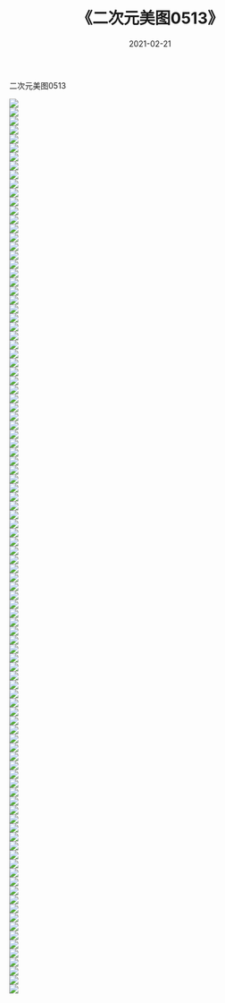﻿---
layout: post
title:  《二次元美图0513》
date:   2021-02-21
img: http://imgx.orgx.ga/二次元/2021/二次元美图0513/000.jpg
categories: [美女, 清纯, 唯美]
---

二次元美图0513

 ![](http://imgx.orgx.ga/二次元/2021/二次元美图0513/001.jpg) <br>![](http://imgx.orgx.ga/二次元/2021/二次元美图0513/002.jpg) <br>![](http://imgx.orgx.ga/二次元/2021/二次元美图0513/003.jpg) <br>![](http://imgx.orgx.ga/二次元/2021/二次元美图0513/004.jpg) <br>![](http://imgx.orgx.ga/二次元/2021/二次元美图0513/005.jpg) <br>![](http://imgx.orgx.ga/二次元/2021/二次元美图0513/006.jpg) <br>![](http://imgx.orgx.ga/二次元/2021/二次元美图0513/007.jpg) <br>![](http://imgx.orgx.ga/二次元/2021/二次元美图0513/008.jpg) <br>![](http://imgx.orgx.ga/二次元/2021/二次元美图0513/009.jpg) <br>![](http://imgx.orgx.ga/二次元/2021/二次元美图0513/010.jpg) <br>![](http://imgx.orgx.ga/二次元/2021/二次元美图0513/011.jpg) <br>![](http://imgx.orgx.ga/二次元/2021/二次元美图0513/012.jpg) <br>![](http://imgx.orgx.ga/二次元/2021/二次元美图0513/013.jpg) <br>![](http://imgx.orgx.ga/二次元/2021/二次元美图0513/014.jpg) <br>![](http://imgx.orgx.ga/二次元/2021/二次元美图0513/015.jpg) <br>![](http://imgx.orgx.ga/二次元/2021/二次元美图0513/016.jpg) <br>![](http://imgx.orgx.ga/二次元/2021/二次元美图0513/017.jpg) <br>![](http://imgx.orgx.ga/二次元/2021/二次元美图0513/018.jpg) <br>![](http://imgx.orgx.ga/二次元/2021/二次元美图0513/019.jpg) <br>![](http://imgx.orgx.ga/二次元/2021/二次元美图0513/020.jpg) <br>![](http://imgx.orgx.ga/二次元/2021/二次元美图0513/021.jpg) <br>![](http://imgx.orgx.ga/二次元/2021/二次元美图0513/022.jpg) <br>![](http://imgx.orgx.ga/二次元/2021/二次元美图0513/023.jpg) <br>![](http://imgx.orgx.ga/二次元/2021/二次元美图0513/024.jpg) <br>![](http://imgx.orgx.ga/二次元/2021/二次元美图0513/025.jpg) <br>![](http://imgx.orgx.ga/二次元/2021/二次元美图0513/026.jpg) <br>![](http://imgx.orgx.ga/二次元/2021/二次元美图0513/027.jpg) <br>![](http://imgx.orgx.ga/二次元/2021/二次元美图0513/028.jpg) <br>![](http://imgx.orgx.ga/二次元/2021/二次元美图0513/029.jpg) <br>![](http://imgx.orgx.ga/二次元/2021/二次元美图0513/030.jpg) <br>![](http://imgx.orgx.ga/二次元/2021/二次元美图0513/031.jpg) <br>![](http://imgx.orgx.ga/二次元/2021/二次元美图0513/032.jpg) <br>![](http://imgx.orgx.ga/二次元/2021/二次元美图0513/033.jpg) <br>![](http://imgx.orgx.ga/二次元/2021/二次元美图0513/034.jpg) <br>![](http://imgx.orgx.ga/二次元/2021/二次元美图0513/035.jpg) <br>![](http://imgx.orgx.ga/二次元/2021/二次元美图0513/036.jpg) <br>![](http://imgx.orgx.ga/二次元/2021/二次元美图0513/037.jpg) <br>![](http://imgx.orgx.ga/二次元/2021/二次元美图0513/038.jpg) <br>![](http://imgx.orgx.ga/二次元/2021/二次元美图0513/039.jpg) <br>![](http://imgx.orgx.ga/二次元/2021/二次元美图0513/040.jpg) <br>![](http://imgx.orgx.ga/二次元/2021/二次元美图0513/041.jpg) <br>![](http://imgx.orgx.ga/二次元/2021/二次元美图0513/042.jpg) <br>![](http://imgx.orgx.ga/二次元/2021/二次元美图0513/043.jpg) <br>![](http://imgx.orgx.ga/二次元/2021/二次元美图0513/044.jpg) <br>![](http://imgx.orgx.ga/二次元/2021/二次元美图0513/045.jpg) <br>![](http://imgx.orgx.ga/二次元/2021/二次元美图0513/046.jpg) <br>![](http://imgx.orgx.ga/二次元/2021/二次元美图0513/047.jpg) <br>![](http://imgx.orgx.ga/二次元/2021/二次元美图0513/048.jpg) <br>![](http://imgx.orgx.ga/二次元/2021/二次元美图0513/049.jpg) <br>![](http://imgx.orgx.ga/二次元/2021/二次元美图0513/050.jpg) <br>![](http://imgx.orgx.ga/二次元/2021/二次元美图0513/051.jpg) <br>![](http://imgx.orgx.ga/二次元/2021/二次元美图0513/052.jpg) <br>![](http://imgx.orgx.ga/二次元/2021/二次元美图0513/053.jpg) <br>![](http://imgx.orgx.ga/二次元/2021/二次元美图0513/054.jpg) <br>![](http://imgx.orgx.ga/二次元/2021/二次元美图0513/055.jpg) <br>![](http://imgx.orgx.ga/二次元/2021/二次元美图0513/056.jpg) <br>![](http://imgx.orgx.ga/二次元/2021/二次元美图0513/057.jpg) <br>![](http://imgx.orgx.ga/二次元/2021/二次元美图0513/058.jpg) <br>![](http://imgx.orgx.ga/二次元/2021/二次元美图0513/059.jpg) <br>![](http://imgx.orgx.ga/二次元/2021/二次元美图0513/060.jpg) <br>![](http://imgx.orgx.ga/二次元/2021/二次元美图0513/061.jpg) <br>![](http://imgx.orgx.ga/二次元/2021/二次元美图0513/062.jpg) <br>![](http://imgx.orgx.ga/二次元/2021/二次元美图0513/063.jpg) <br>![](http://imgx.orgx.ga/二次元/2021/二次元美图0513/064.jpg) <br>![](http://imgx.orgx.ga/二次元/2021/二次元美图0513/065.jpg) <br>![](http://imgx.orgx.ga/二次元/2021/二次元美图0513/066.jpg) <br>![](http://imgx.orgx.ga/二次元/2021/二次元美图0513/067.jpg) <br>![](http://imgx.orgx.ga/二次元/2021/二次元美图0513/068.jpg) <br>![](http://imgx.orgx.ga/二次元/2021/二次元美图0513/069.jpg) <br>![](http://imgx.orgx.ga/二次元/2021/二次元美图0513/070.jpg) <br>![](http://imgx.orgx.ga/二次元/2021/二次元美图0513/071.jpg) <br>![](http://imgx.orgx.ga/二次元/2021/二次元美图0513/072.jpg) <br>![](http://imgx.orgx.ga/二次元/2021/二次元美图0513/073.jpg) <br>![](http://imgx.orgx.ga/二次元/2021/二次元美图0513/074.jpg) <br>![](http://imgx.orgx.ga/二次元/2021/二次元美图0513/075.jpg) <br>![](http://imgx.orgx.ga/二次元/2021/二次元美图0513/076.jpg) <br>![](http://imgx.orgx.ga/二次元/2021/二次元美图0513/077.jpg) <br>![](http://imgx.orgx.ga/二次元/2021/二次元美图0513/078.jpg) <br>![](http://imgx.orgx.ga/二次元/2021/二次元美图0513/079.jpg) <br>![](http://imgx.orgx.ga/二次元/2021/二次元美图0513/080.jpg) <br>![](http://imgx.orgx.ga/二次元/2021/二次元美图0513/081.jpg) <br>![](http://imgx.orgx.ga/二次元/2021/二次元美图0513/082.jpg) <br>![](http://imgx.orgx.ga/二次元/2021/二次元美图0513/083.jpg) <br>![](http://imgx.orgx.ga/二次元/2021/二次元美图0513/084.jpg) <br>![](http://imgx.orgx.ga/二次元/2021/二次元美图0513/085.jpg) <br>![](http://imgx.orgx.ga/二次元/2021/二次元美图0513/086.jpg) <br>![](http://imgx.orgx.ga/二次元/2021/二次元美图0513/087.jpg) <br>![](http://imgx.orgx.ga/二次元/2021/二次元美图0513/088.jpg) <br>![](http://imgx.orgx.ga/二次元/2021/二次元美图0513/089.jpg) <br>![](http://imgx.orgx.ga/二次元/2021/二次元美图0513/090.jpg) <br>![](http://imgx.orgx.ga/二次元/2021/二次元美图0513/091.jpg) <br>![](http://imgx.orgx.ga/二次元/2021/二次元美图0513/092.jpg) <br>![](http://imgx.orgx.ga/二次元/2021/二次元美图0513/093.jpg) <br>![](http://imgx.orgx.ga/二次元/2021/二次元美图0513/094.jpg) <br>![](http://imgx.orgx.ga/二次元/2021/二次元美图0513/095.jpg) <br>![](http://imgx.orgx.ga/二次元/2021/二次元美图0513/096.jpg) <br>![](http://imgx.orgx.ga/二次元/2021/二次元美图0513/097.jpg) <br>![](http://imgx.orgx.ga/二次元/2021/二次元美图0513/098.jpg) <br>![](http://imgx.orgx.ga/二次元/2021/二次元美图0513/099.jpg) <br>![](http://imgx.orgx.ga/二次元/2021/二次元美图0513/100.jpg) <br>